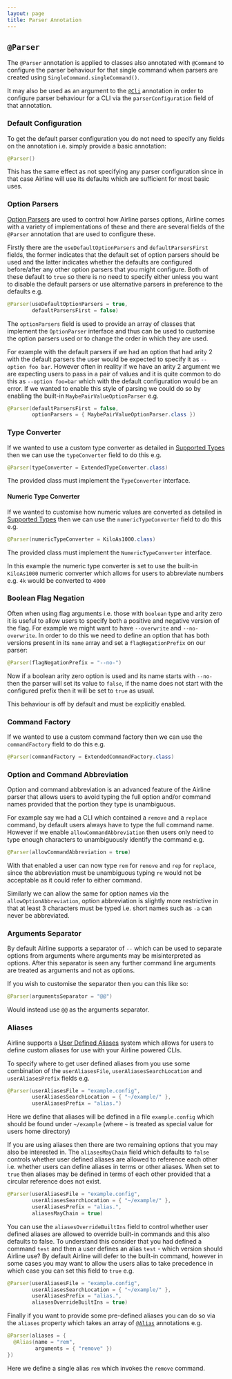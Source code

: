 ```yaml
---
layout: page
title: Parser Annotation
---
```


## `@Parser`

The `@Parser` annotation is applied to classes also annotated with `@Command` to configure the parser behaviour for that single command when parsers are created using `SingleCommand.singleCommand()`.

It may also be used as an argument to the [`@Cli`](cli.html) annotation in order to configure parser behaviour for a CLI via the `parserConfiguration` field of that annotation.

### Default Configuration

To get the default parser configuration you do not need to specify any fields on the annotation i.e. simply provide a basic annotation:

```java
@Parser()
```

This has the same effect as not specifying any parser configuration since in that case Airline will use its defaults which are sufficient for most basic uses.

### Option Parsers

[Option Parsers](../parser/options.html) are used to control how Airline parses options, Airline comes with a variety of implementations of these and there are several fields of the `@Parser` annotation that are used to configure these.

Firstly there are the `useDefaultOptionParsers` and `defaultParsersFirst` fields, the former indicates that the default set of option parsers should be used and the latter indicates whether the defaults are configured before/after any other option parsers that you might configure.  Both of these default to `true` so there is no need to specify either unless you want to disable the default parsers or use alternative parsers in preference to the defaults e.g.

```java
@Parser(useDefaultOptionParsers = true, 
        defaultParsersFirst = false)
```

The `optionParsers` field is used to provide an array of classes that implement the `OptionParser` interface and thus can be used to customise the option parsers used or to change the order in which they are used.

For example with the default parsers if we had an option that had arity 2 with the default parsers the user would be expected to specify it as `--option foo bar`.  However often in reality if we have an arity 2 argument we are expecting users to pass in a pair of values and it is quite common to do this as `--option foo=bar` which with the default configuration would be an error.  If we wanted to enable this style of parsing we could do so by enabling the built-in `MaybePairValueOptionParser` e.g.

```java
@Parser(defaultParsersFirst = false, 
        optionParsers = { MaybePairValueOptionParser.class })
```

### Type Converter

If we wanted to use a custom type converter as detailed in [Supported Types](../practise/types.html) then we can use the `typeConverter` field to do this e.g.

```java
@Parser(typeConverter = ExtendedTypeConverter.class)
```
The provided class must implement the `TypeConverter` interface.

#### Numeric Type Converter

If we wanted to customise how numeric values are converted as detailed in [Supported Types](../practise/types.html) then we can use the `numericTypeConverter` field to do this e.g.

```java
@Parser(numericTypeConverter = KiloAs1000.class)
```
The provided class must implement the `NumericTypeConverter` interface.

In this example the numeric type converter is set to use the built-in `KiloAs1000` numeric converter which allows for users to abbreviate numbers e.g. `4k` would be converted to `4000`

### Boolean Flag Negation

Often when using flag arguments i.e. those with `boolean` type and arity zero it is useful to allow users to specify both a positive and negative version of the flag.  For example we might want to have `--overwrite` and `--no-overwrite`.  In order to do this we need to define an option that has both versions present in its `name` array and set a `flagNegationPrefix` on our parser:

```java
@Parser(flagNegationPrefix = "--no-")
```

Now if a boolean arity zero option is used and its name starts with `--no-` then the parser will set its value to `false`, if the name does not start with the configured prefix then it will be set to `true` as usual.

This behaviour is off by default and must be explicitly enabled.

### Command Factory

If we wanted to use a custom command factory then we can use the `commandFactory` field to do this e.g.

```java
@Parser(commandFactory = ExtendedCommandFactory.class)
```

### Option and Command Abbreviation

Option and command abbreviation is an advanced feature of the Airline parser that allows users to avoid typing the full option and/or command names provided that the portion they type is unambiguous.

For example say we had a CLI which contained a `remove` and a `replace` command, by default users always have to type the full command name.  However if we enable `allowCommandAbbreviation` then users only need to type enough characters to unambiguously identify the command e.g.

```java
@Parser(allowCommandAbbreviation = true)
```

With that enabled a user can now type `rem` for `remove` and `rep` for `replace`, since the abbreviation must be unambiguous typing `re` would not be acceptable as it could refer to either command.

Similarly we can allow the same for option names via the `allowOptionAbbreviation`, option abbreviation is slightly more restrictive in that at least 3 characters must be typed i.e. short names such as `-a` can never be abbreviated.

### Arguments Separator

By default Airline supports a separator of `--` which can be used to separate options from arguments where arguments may be misinterpreted as options.  After this separator is seen any further command line arguments are treated as arguments and not as options.

If you wish to customise the separator then you can this like so:

```java
@Parser(argumentsSeparator = "@@")
```

Would instead use `@@` as the arguments separator.

### Aliases

Airline supports a [User Defined Aliases](../practise/aliases.html) system which allows for users to define custom aliases for use with your Airline powered CLIs.

To specify where to get user defined aliases from you use some combination of the `userAliasesFile`, `userAliasesSearchLocation` and `userAliasesPrefix` fields e.g.

```java
@Parser(userAliasesFile = "example.config",
        userAliasesSearchLocation = { "~/example/" },
        userAliasesPrefix = "alias.")
```

Here we define that aliases will be defined in a file `example.config` which should be found under `~/example` (where `~` is treated as special value for users home directory)

If you are using aliases then there are two remaining options that you may also be interested in.  The `aliasesMayChain` field which defaults to `false` controls whether user defined aliases are allowed to reference each other i.e. whether users can define aliases in terms or other aliases.  When set to `true` then aliases may be defined in terms of each other provided that a circular reference does not exist.

```java
@Parser(userAliasesFile = "example.config",
        userAliasesSearchLocation = { "~/example/" },
        userAliasesPrefix = "alias.",
        aliasesMayChain = true)
```

You can use the `aliasesOverrideBuiltIns` field to control whether user defined aliases are allowed to override built-in commands and this also defaults to false.  To understand this consider that you had defined a command `test` and then a user defines an alias `test` - which version should Airline use?  By default Airline will defer to the built-in command, however in some cases you may want to allow the users alias to take precedence in which case you can set this field to `true` e.g.

```java
@Parser(userAliasesFile = "example.config",
        userAliasesSearchLocation = { "~/example/" },
        userAliasesPrefix = "alias.",
        aliasesOverrideBuiltIns = true)
```

Finally if you want to provide some pre-defined aliases you can do so via the `aliases` property which takes an array of [`@Alias`](alias.html) annotations e.g.

```java
@Parser(aliases = {
  @Alias(name = "rem", 
         arguments = { "remove" })
})
```

Here we define a single alias `rem` which invokes the `remove` command.